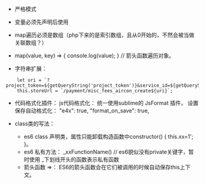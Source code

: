 * 严格模式

* 变量必须先声明后使用

* map遍历必须是数组（php下来的是索引数组，且从0开始的，不然会被当做关联数组？）

* map(value, key) => { console.log(value); }  // 箭头函数遍历对象。  

* 字符串扩展： 
```
    let uri = `?project_token=${getQueryString('project_token')}&service_id=${getQueryString('service_id')}`;
    this.storeUrl = `/payment/misc_fees_aircon_create${uri}`;
```

* 代码格式化插件： js代码格式化： 统一使用sublime的 JsFormat 插件， 设置保存自动格式化： "e4x": true, "format_on_save": true,

* class类的写法：
  * es6 class 声明类，属性只能卸载构造函数中constructor() { this.xx=1'; }。
  * es6 私有方法： _xxFunctionName() // es6貌似没有private关键字，暂时使用 _下划线开头的函数表示私有函数 
  * 箭头函数 =>： ES6的箭头函数会在它们被调用的时候自动保存this上下文。



 